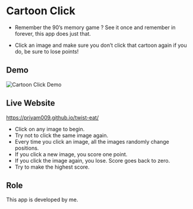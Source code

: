 # Cartoon Click

* Remember the 90’s memory game ? See it once and remember in forever, this app does just that.

* Click an image and make sure you don’t click that cartoon again if you do, be sure to lose points!

## Demo

![Cartoon Click Demo](images/gif-cartoon-click.gif)

## Live Website

https://priyam009.github.io/twist-eat/

* Click on any image to begin.
* Try not to click the same image again.
* Every time you click an image, all the images randomly change positions.
* If you click a new image, you score one point.
* If you click the image again, you lose. Score goes back to zero.
* Try to make the highest score.

## Role

This app is developed by me.